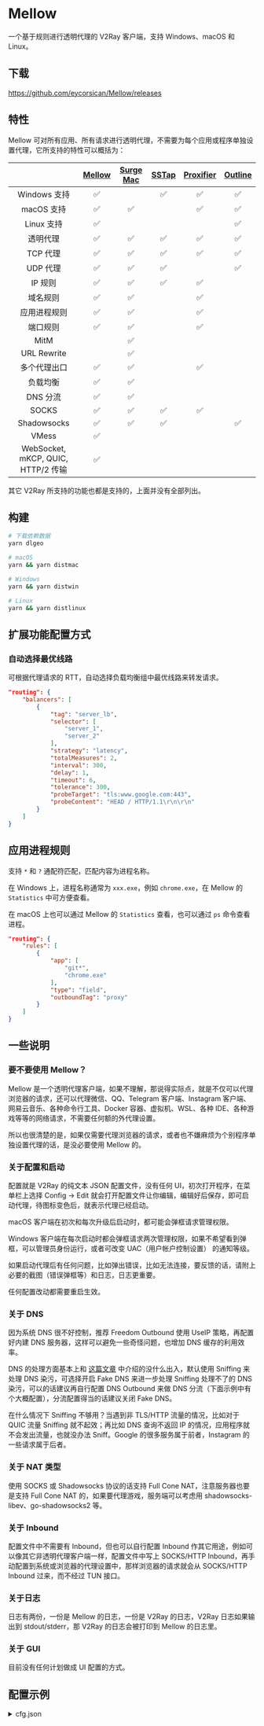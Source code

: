 # Mellow
一个基于规则进行透明代理的 V2Ray 客户端，支持 Windows、macOS 和 Linux。

## 下载

https://github.com/eycorsican/Mellow/releases

## 特性
Mellow 可对所有应用、所有请求进行透明代理，不需要为每个应用或程序单独设置代理，它所支持的特性可以概括为：

|     | [Mellow](https://github.com/eycorsican/Mellow) | [Surge Mac](https://nssurge.com/) | [SSTap](https://www.sockscap64.com/sstap-enjoy-gaming-enjoy-sstap/) | [Proxifier](https://www.proxifier.com/) | [Outline](https://getoutline.org/) |
|:---:|:------:|:---------:|:-----:|:---------:|:-------:|
| Windows 支持 | ✅ | | ✅ | ✅ | ✅ |
| macOS 支持 | ✅ | ✅ | | ✅ | ✅ |
| Linux 支持 | ✅ | | | | ✅ |
| 透明代理 | ✅ | ✅ | ✅ | ✅ | ✅ |
| TCP 代理 | ✅ | ✅ | ✅ | ✅ | ✅ |
| UDP 代理 | ✅ | ✅ | ✅ | | ✅ |
| IP 规则 | ✅ | ✅ | ✅ | ✅ |
| 域名规则 | ✅ | ✅ | | ✅ |
| 应用进程规则 | ✅ | ✅ | | ✅ |
| 端口规则 | ✅ | ✅ | | ✅ |
| MitM | | ✅ | | |
| URL Rewrite | | ✅ | | |
| 多个代理出口 | ✅ | ✅ | | ✅ |
| 负载均衡 | ✅ | ✅ | | |
| DNS 分流 | ✅ | ✅ | | |
| SOCKS | ✅ | ✅ | ✅ | ✅ |
| Shadowsocks | ✅ | ✅ | ✅ | | ✅ |
| VMess | ✅ | | | |
| WebSocket, mKCP, QUIC, HTTP/2 传输| ✅ | | | |

其它 V2Ray 所支持的功能也都是支持的，上面并没有全部列出。

## 构建
```sh
# 下载依赖数据
yarn dlgeo

# macOS
yarn && yarn distmac

# Windows
yarn && yarn distwin

# Linux
yarn && yarn distlinux
```

## 扩展功能配置方式

### 自动选择最优线路
可根据代理请求的 RTT，自动选择负载均衡组中最优线路来转发请求。

```json
"routing": {
    "balancers": [
        {
            "tag": "server_lb",
            "selector": [
                "server_1",
                "server_2"
            ],
            "strategy": "latency",
            "totalMeasures": 2,
            "interval": 300,
            "delay": 1,
            "timeout": 6,
            "tolerance": 300,
            "probeTarget": "tls:www.google.com:443",
            "probeContent": "HEAD / HTTP/1.1\r\n\r\n"
        }
    ]
}
```


## 应用进程规则
支持 `*` 和 `?` 通配符匹配，匹配内容为进程名称。

在 Windows 上，进程名称通常为 `xxx.exe`，例如 `chrome.exe`，在 Mellow 的 `Statistics` 中可方便查看。

在 macOS 上也可以通过 Mellow 的 `Statistics` 查看，也可以通过 `ps` 命令查看进程。

```json
"routing": {
    "rules": [
        {
            "app": [
                "git*",
                "chrome.exe"
            ],
            "type": "field",
            "outboundTag": "proxy"
        }
    ]
}
```

## 一些说明

### 要不要使用 Mellow？
Mellow 是一个透明代理客户端，如果不理解，那说得实际点，就是不仅可以代理浏览器的请求，还可以代理微信、QQ、Telegram 客户端、Instagram 客户端、网易云音乐、各种命令行工具、Docker 容器、虚拟机、WSL、各种 IDE、各种游戏等等的网络请求，不需要任何额的外代理设置。

所以也很清楚的是，如果仅需要代理浏览器的请求，或者也不嫌麻烦为个别程序单独设置代理的话，是没必要使用 Mellow 的。

### 关于配置和启动
配置就是 V2Ray 的纯文本 JSON 配置文件，没有任何 UI，初次打开程序，在菜单栏上选择 Config -> Edit 就会打开配置文件让你编辑，编辑好后保存，即可启动代理，待图标变色后，就表示代理已经启动。

macOS 客户端在初次和每次升级后启动时，都可能会弹框请求管理权限。

Windows 客户端在每次启动时都会弹框请求两次管理权限，如果不希望看到弹框，可以管理员身份运行，或者可改变 UAC（用户帐户控制设置） 的通知等级。

如果启动代理后有任何问题，比如弹出错误，比如无法连接，要反馈的话，请附上必要的截图（错误弹框等）和日志，日志更重要。

任何配置改动都需要重启生效。

### 关于 DNS
因为系统 DNS 很不好控制，推荐 Freedom Outbound 使用 UseIP 策略，再配置好内建 DNS 服务器，这样可以避免一些奇怪问题，也增加 DNS 缓存的利用效率。

DNS 的处理方面基本上和 [这篇文章](https://medium.com/@TachyonDevel/%E6%BC%AB%E8%B0%88%E5%90%84%E7%A7%8D%E9%BB%91%E7%A7%91%E6%8A%80%E5%BC%8F-dns-%E6%8A%80%E6%9C%AF%E5%9C%A8%E4%BB%A3%E7%90%86%E7%8E%AF%E5%A2%83%E4%B8%AD%E7%9A%84%E5%BA%94%E7%94%A8-62c50e58cbd0) 中介绍的没什么出入，默认使用 Sniffing 来处理 DNS 染污，可选择开启 Fake DNS 来进一步处理 Sniffing 处理不了的 DNS 染污，可以的话建议再自行配置 DNS Outbound 来做 DNS 分流（下面示例中有个大概配置），分流配置得当的话建议关闭 Fake DNS。

在什么情况下 Sniffing 不够用？当遇到非 TLS/HTTP 流量的情况，比如对于 QUIC 流量 Sniffing 就不起效；再比如 DNS 查询不返回 IP 的情况，应用程序就不会发出流量，也就没办法 Sniff。Google 的很多服务属于前者，Instagram 的一些请求属于后者。

### 关于 NAT 类型
使用 SOCKS 或 Shadowsocks 协议的话支持 Full Cone NAT，注意服务器也要是支持 Full Cone NAT 的，如果要代理游戏，服务端可以考虑用 shadowsocks-libev、go-shadowsocks2 等。

### 关于 Inbound
配置文件中不需要有 Inbound，但也可以自行配置 Inbound 作其它用途，例如可以像其它非透明代理客户端一样，配置文件中写上 SOCKS/HTTP Inbound，再手动配置到系统或浏览器的代理设置中，那样浏览器的请求就会从 SOCKS/HTTP Inbound 过来，而不经过 TUN 接口。

### 关于日志
日志有两份，一份是 Mellow 的日志，一份是 V2Ray 的日志，V2Ray 日志如果输出到 stdout/stderr，那 V2Ray 的日志会被打印到 Mellow 的日志里。

### 关于 GUI
目前没有任何计划做成 UI 配置的方式。

## 配置示例
<details><summary>cfg.json</summary>
<p>

```json
{
    "log": {
        "loglevel": "info"
    },
    "dns": {
        "servers": [
            {
                "address": "8.8.8.8",
                "port": 53
            },
            {
                "address": "223.5.5.5",
                "port": 53,
                "domains": [
                    "geosite:cn"
                ]
            }
        ]
    },
    "outbounds": [
        {
            "protocol": "vmess",
            "settings": {},
            "tag": "economic_vps_1"
        },
        {
            "protocol": "vmess",
            "settings": {},
            "tag": "economic_vps_2"
        },
        {
            "protocol": "vmess",
            "settings": {},
            "tag": "bittorrent_vps_1"
        },
        {
            "protocol": "vmess",
            "settings": {},
            "tag": "expensive_vps_1"
        },
        {
            "protocol": "freedom",
            "settings": {},
            "tag": "direct"
        },
        {
            "settings": {},
            "protocol": "blackhole",
            "tag": "block"
        },
        {
            "protocol": "dns",
            "tag": "dns_out"
        }
    ],
    "routing": {
        "domainStrategy": "IPIfNonMatch",
        "balancers": [
            {
                "tag": "limited",
                "selector": [
                    "expensive_vps_1",
                    "economic_vps_1"
                ],
                "strategy": "latency",
                "totalMeasures": 2,
                "interval": 300,
                "delay": 1,
                "timeout": 6,
                "tolerance": 300,
                "probeTarget": "tls:www.google.com:443",
                "probeContent": "HEAD / HTTP/1.1\r\n\r\n"
            },
            {
                "tag": "bt",
                "selector": [
                    "bittorrent_vps_1"
                ]
            },
            {
                "tag": "nolimit",
                "selector": [
                    "economic_vps_1",
                    "economic_vps_2"
                ],
                "strategy": "latency",
                "totalMeasures": 2,
                "interval": 120
            }
        ],
        "rules": [
            {
                "inboundTag": ["tun2socks"],
                "network": "udp",
                "port": 53,
                "outboundTag": "dns_out",
                "type": "field"
            },
            {
                "domain": [
                    "domain:doubleclick.net"
                ],
                "type": "field",
                "outboundTag": "block"
            },
            {
                "type": "field",
                "ip": [
                    "1.1.1.1",
                    "9.9.9.9",
                    "8.8.8.8",
                    "8.8.4.4"
                ],
                "balancerTag": "limited"
            },
            {
                "app": [
                    "ssh",
                    "git",
                    "brew",
                    "Dropbox"
                ],
                "type": "field",
                "balancerTag": "limited"
            },
            {
                "type": "field",
                "domain": [
                    "geosite:cn"
                ],
                "outboundTag": "direct"
            },
            {
                "type": "field",
                "ip": [
                    "geoip:cn",
                    "geoip:private"
                ],
                "outboundTag": "direct"
            },
            {
                "type": "field",
                "app": [
                    "aria2c"
                ],
                "balancerTag": "bt"
            },
            {
                "type": "field",
                "domain": [
                    "googlevideo",
                    "dl.google.com",
                    "ytimg"
                ],
                "balancerTag": "nolimit"
            },
            {
                "type": "field",
                "domain": [
                    "domain:youtube.com",
                    "android",
                    "google",
                    "nyaa",
                    "git"
                ],
                "balancerTag": "limited"
            },
            {
                "ip": [
                    "0.0.0.0/0",
                    "::/0"
                ],
                "type": "field",
                "balancerTag": "nolimit"
            }
        ]
    }
}
```

</p>
</details>
